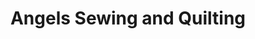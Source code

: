 ---
title: "Angels Sewing and Quilting"
url: /salem/angels-sewing-and-quilting/
shop: Nähzubehör
---